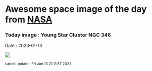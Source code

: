 
# Awesome space image of the day from [NASA](https://api.nasa.gov/)

### Today image : Young Star Cluster NGC 346
Date : 2023-01-13

![](https://apod.nasa.gov/apod/image/2301/jwst-ngc346-800.png)

<small>Latest update : Fri Jan 13 21:11:57 2023</small>
        